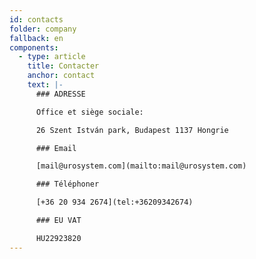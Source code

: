 ```yaml
---
id: contacts
folder: company
fallback: en
components:
  - type: article
    title: Contacter
    anchor: contact
    text: |-
      ### ADRESSE

      Office et siège sociale:

      26 Szent István park, Budapest 1137 Hongrie

      ### Email

      [mail@urosystem.com](mailto:mail@urosystem.com)

      ### Téléphoner

      [+36 20 934 2674](tel:+36209342674)

      ### EU VAT

      HU22923820
---
```

